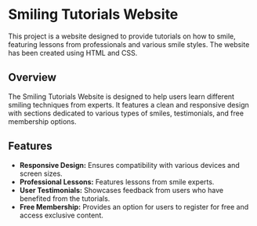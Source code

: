 # Smiling Tutorials Website

This project is a website designed to provide tutorials on how to smile, featuring lessons from professionals and various smile styles. The website has been created using HTML and CSS.
## Overview

The Smiling Tutorials Website is designed to help users learn different smiling techniques from experts. It features a clean and responsive design with sections dedicated to various types of smiles, testimonials, and free membership options.

## Features

- **Responsive Design:** Ensures compatibility with various devices and screen sizes.
- **Professional Lessons:** Features lessons from smile experts.
- **User Testimonials:** Showcases feedback from users who have benefited from the tutorials.
- **Free Membership:** Provides an option for users to register for free and access exclusive content.





